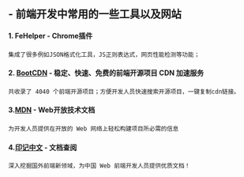 ## - 前端开发中常用的一些工具以及网站

#### 1. FeHelper - Chrome插件
  
    集成了很多例如JSON格式化工具，JS正则表达式，网页性能检测等功能；

#### 2. [BootCDN](https://www.bootcdn.cn/) - 稳定、快速、免费的前端开源项目 CDN 加速服务
  
    共收录了 4040 个前端开源项目；方便开发人员快速搜索开源项目，一键复制cdn链接。
    
#### 3.[MDN](https://developer.mozilla.org/zh-CN/docs/MDN/About) - Web开放技术文档
  
    为开发人员提供在开放的 Web 网络上轻松构建项目所必需的信息
   
#### 4.[印记中文](https://docschina.org/) - 文档查阅
  
    深入挖掘国外前端新领域，为中国 Web 前端开发人员提供优质文档！
